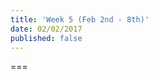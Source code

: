 ```yaml
---
title: 'Week 5 (Feb 2nd - 8th)'
date: 02/02/2017
published: false
---
```


<!--- Your weekly summary content goes below here -->

<!--- Your weekly summary content goes above here -->

===

<!--- Your weekly materials content goes below here -->
